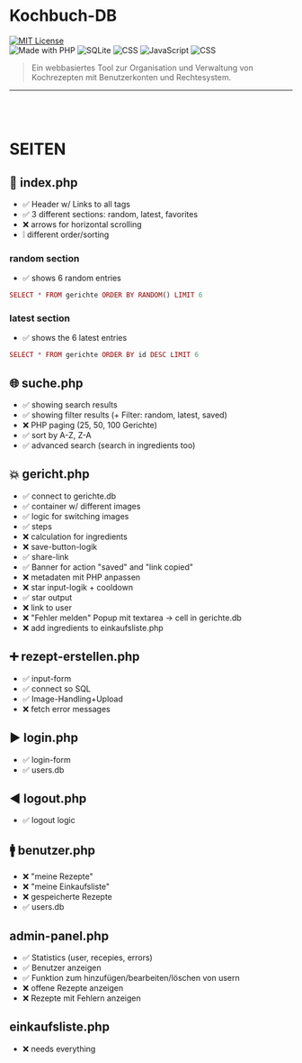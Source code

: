 # Kochbuch-DB

[![MIT License](https://img.shields.io/badge/license-MIT-green.svg)](LICENSE)<br>
![Made with PHP](https://img.shields.io/badge/PHP-8.x-blue)
![SQLite](https://img.shields.io/badge/Database-SQLite-lightgrey)
![CSS](https://img.shields.io/badge/Style-CSS-blueviolet)
![JavaScript](https://img.shields.io/badge/Frontend-JavaScript-yellow)
![CSS](https://img.shields.io/badge/Frontend-HTML-orange)

> Ein webbasiertes Tool zur Organisation und Verwaltung von Kochrezepten mit Benutzerkonten und Rechtesystem.

---
<br><br>

# SEITEN
## 🎯 index.php
 - ✅ Header w/ Links to all tags
 - ✅ 3 different sections: random, latest, favorites
 - ❌ arrows for horizontal scrolling
 - ❕ different order/sorting 
 ### random section
 - ✅ shows 6 random entries
 ```php
 SELECT * FROM gerichte ORDER BY RANDOM() LIMIT 6
 ```
 ### latest section
 - ✅ shows the 6 latest entries
 ```php
 SELECT * FROM gerichte ORDER BY id DESC LIMIT 6
 ```

## 🌐 suche.php
 - ✅ showing search results
 - ✅ showing filter results (+ Filter: random, latest, saved)
 - ❌ PHP paging (25, 50, 100 Gerichte)
 - ✅ sort by A-Z, Z-A
 - ✅ advanced search (search in ingredients too)

## 💥 gericht.php
 - ✅ connect to gerichte.db
 - ✅ container w/ different images
 - ✅ logic for switching images 
 - ✅ steps
 - ❌ calculation for ingredients
 - ❌ save-button-logik
 - ✅ share-link
 - ✅ Banner for action "saved" and "link copied" 
 - ❌ metadaten mit PHP anpassen
 - ❌ star input-logik + cooldown
 - ✅ star output
 - ❌ link to user
 - ❌ "Fehler melden" Popup mit textarea → cell in gerichte.db
 - ❌ add ingredients to einkaufsliste.php

## ➕ rezept-erstellen.php
 - ✅ input-form
 - ✅ connect so SQL
 - ✅ Image-Handling+Upload
 - ❌ fetch error messages

## ▶ login.php
 - ✅ login-form
 - ✅ users.db

## ◀ logout.php
 - ✅ logout logic

## 🚹 benutzer.php
 - ❌ "meine Rezepte"
 - ❌ "meine Einkaufsliste"
 - ❌ gespeicherte Rezepte
 - ✅ users.db

## admin-panel.php
 - ✅ Statistics (user, recepies, errors)
 - ✅ Benutzer anzeigen
 - ✅ Funktion zum hinzufügen/bearbeiten/löschen von usern
 - ❌ offene Rezepte anzeigen
 - ❌ Rezepte mit Fehlern anzeigen

## einkaufsliste.php
 - ❌ needs everything
